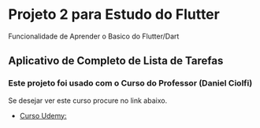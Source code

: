 # Projeto 2 para Estudo do Flutter

Funcionalidade de Aprender o Basico do Flutter/Dart

## Aplicativo de Completo de Lista de Tarefas

### Este projeto foi usado com o Curso do Professor (Daniel Ciolfi)

Se desejar ver este curso procure no link abaixo.

- [Curso Udemy: ](https://www.udemy.com/course/curso-completo-flutter-app-android-ios/)
